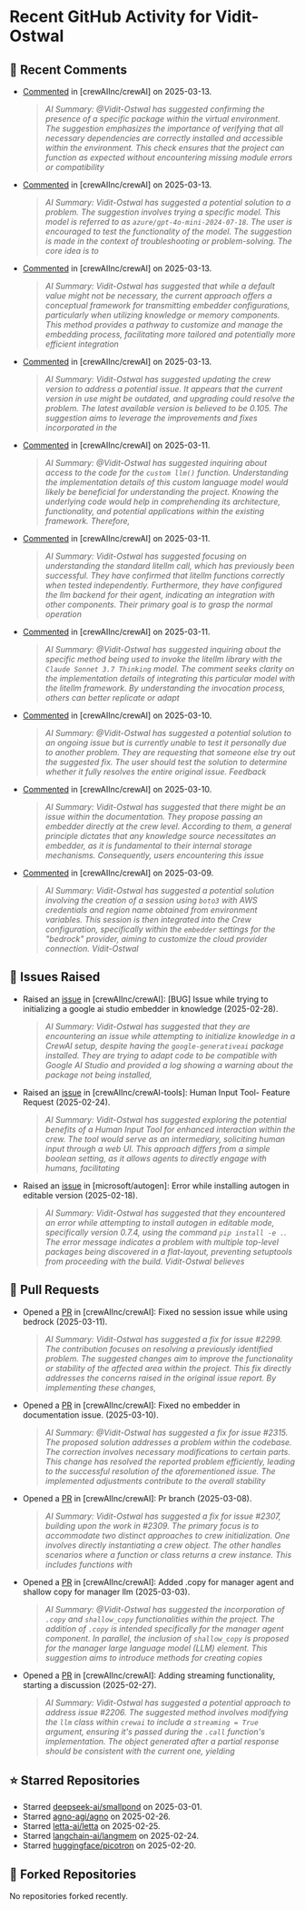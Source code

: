 # Recent GitHub Activity for Vidit-Ostwal

## 💬 Recent Comments
- [Commented](https://github.com/crewAIInc/crewAI/issues/2361#issuecomment-2721608961) in [crewAIInc/crewAI] on 2025-03-13.
  > *AI Summary: @Vidit-Ostwal has suggested confirming the presence of a specific package within the virtual environment. The suggestion emphasizes the importance of verifying that all necessary dependencies are correctly installed and accessible within the environment. This check ensures that the project can function as expected without encountering missing module errors or compatibility*
- [Commented](https://github.com/crewAIInc/crewAI/issues/2358#issuecomment-2720931279) in [crewAIInc/crewAI] on 2025-03-13.
  > *AI Summary: Vidit-Ostwal has suggested a potential solution to a problem. The suggestion involves trying a specific model. This model is referred to as `azure/gpt-4o-mini-2024-07-18`. The user is encouraged to test the functionality of the model. The suggestion is made in the context of troubleshooting or problem-solving. The core idea is to*
- [Commented](https://github.com/crewAIInc/crewAI/pull/2317#issuecomment-2720071374) in [crewAIInc/crewAI] on 2025-03-13.
  > *AI Summary: Vidit-Ostwal has suggested that while a default value might not be necessary, the current approach offers a conceptual framework for transmitting embedder configurations, particularly when utilizing knowledge or memory components. This method provides a pathway to customize and manage the embedding process, facilitating more tailored and potentially more efficient integration*
- [Commented](https://github.com/crewAIInc/crewAI/issues/2353#issuecomment-2719728243) in [crewAIInc/crewAI] on 2025-03-13.
  > *AI Summary: Vidit-Ostwal has suggested updating the crew version to address a potential issue. It appears that the current version in use might be outdated, and upgrading could resolve the problem. The latest available version is believed to be 0.105. The suggestion aims to leverage the improvements and fixes incorporated in the*
- [Commented](https://github.com/crewAIInc/crewAI/issues/2333#issuecomment-2713871910) in [crewAIInc/crewAI] on 2025-03-11.
  > *AI Summary: @Vidit-Ostwal has suggested inquiring about access to the code for the `custom llm()` function. Understanding the implementation details of this custom language model would likely be beneficial for understanding the project. Knowing the underlying code would help in comprehending its architecture, functionality, and potential applications within the existing framework. Therefore,*
- [Commented](https://github.com/crewAIInc/crewAI/issues/2323#issuecomment-2712558515) in [crewAIInc/crewAI] on 2025-03-11.
  > *AI Summary: Vidit-Ostwal has suggested focusing on understanding the standard litellm call, which has previously been successful. They have confirmed that litellm functions correctly when tested independently. Furthermore, they have configured the llm backend for their agent, indicating an integration with other components. Their primary goal is to grasp the normal operation*
- [Commented](https://github.com/crewAIInc/crewAI/issues/2323#issuecomment-2712545138) in [crewAIInc/crewAI] on 2025-03-11.
  > *AI Summary: @Vidit-Ostwal has suggested inquiring about the specific method being used to invoke the litellm library with the `Claude Sonnet 3.7 Thinking` model. The comment seeks clarity on the implementation details of integrating this particular model with the litellm framework. By understanding the invocation process, others can better replicate or adapt*
- [Commented](https://github.com/crewAIInc/crewAI/issues/2315#issuecomment-2711305609) in [crewAIInc/crewAI] on 2025-03-10.
  > *AI Summary: @Vidit-Ostwal has suggested a potential solution to an ongoing issue but is currently unable to test it personally due to another problem. They are requesting that someone else try out the suggested fix. The user should test the solution to determine whether it fully resolves the entire original issue. Feedback*
- [Commented](https://github.com/crewAIInc/crewAI/issues/2315#issuecomment-2711290893) in [crewAIInc/crewAI] on 2025-03-10.
  > *AI Summary: Vidit-Ostwal has suggested that there might be an issue within the documentation. They propose passing an embedder directly at the crew level. According to them, a general principle dictates that any knowledge source necessitates an embedder, as it is fundamental to their internal storage mechanisms. Consequently, users encountering this issue*
- [Commented](https://github.com/crewAIInc/crewAI/issues/2299#issuecomment-2708734819) in [crewAIInc/crewAI] on 2025-03-09.
  > *AI Summary: Vidit-Ostwal has suggested a potential solution involving the creation of a session using `boto3` with AWS credentials and region name obtained from environment variables. This session is then integrated into the Crew configuration, specifically within the `embedder` settings for the "bedrock" provider, aiming to customize the cloud provider connection. Vidit-Ostwal*

## 🐛 Issues Raised
- Raised an [issue](https://github.com/crewAIInc/crewAI/issues/2255) in [crewAIInc/crewAI]: [BUG] Issue while trying to initializing a google ai studio embedder in knowledge (2025-02-28).
  > *AI Summary: Vidit-Ostwal has suggested that they are encountering an issue while attempting to initialize knowledge in a CrewAI setup, despite having the `google-generativeai` package installed. They are trying to adapt code to be compatible with Google AI Studio and provided a log showing a warning about the package not being installed,*
- Raised an [issue](https://github.com/crewAIInc/crewAI-tools/issues/223) in [crewAIInc/crewAI-tools]: Human Input Tool- Feature Request (2025-02-24).
  > *AI Summary: Vidit-Ostwal has suggested exploring the potential benefits of a Human Input Tool for enhanced interaction within the crew. The tool would serve as an intermediary, soliciting human input through a web UI. This approach differs from a simple boolean setting, as it allows agents to directly engage with humans, facilitating*
- Raised an [issue](https://github.com/microsoft/autogen/issues/5591) in [microsoft/autogen]: Error while installing autogen in editable version (2025-02-18).
  > *AI Summary: Vidit-Ostwal has suggested that they encountered an error while attempting to install autogen in editable mode, specifically version 0.7.4, using the command `pip install -e .`. The error message indicates a problem with multiple top-level packages being discovered in a flat-layout, preventing setuptools from proceeding with the build. Vidit-Ostwal believes*

## 🚀 Pull Requests
- Opened a [PR](https://github.com/crewAIInc/crewAI/pull/2337) in [crewAIInc/crewAI]: Fixed no session issue while using bedrock (2025-03-11).
  > *AI Summary: Vidit-Ostwal has suggested a fix for issue #2299. The contribution focuses on resolving a previously identified problem. The suggested changes aim to improve the functionality or stability of the affected area within the project. This fix directly addresses the concerns raised in the original issue report. By implementing these changes,*
- Opened a [PR](https://github.com/crewAIInc/crewAI/pull/2317) in [crewAIInc/crewAI]: Fixed no embedder in documentation issue. (2025-03-10).
  > *AI Summary: @Vidit-Ostwal has suggested a fix for issue #2315. The proposed solution addresses a problem within the codebase. The correction involves necessary modifications to certain parts. This change has resolved the reported problem efficiently, leading to the successful resolution of the aforementioned issue. The implemented adjustments contribute to the overall stability*
- Opened a [PR](https://github.com/crewAIInc/crewAI/pull/2312) in [crewAIInc/crewAI]: Pr branch (2025-03-08).
  > *AI Summary: Vidit-Ostwal has suggested a fix for issue #2307, building upon the work in #2309. The primary focus is to accommodate two distinct approaches to crew initialization. One involves directly instantiating a crew object. The other handles scenarios where a function or class returns a crew instance. This includes functions with*
- Opened a [PR](https://github.com/crewAIInc/crewAI/pull/2265) in [crewAIInc/crewAI]: Added .copy for manager agent and shallow copy for manager llm (2025-03-03).
  > *AI Summary: @Vidit-Ostwal has suggested the incorporation of `.copy` and `shallow_copy` functionalities within the project. The addition of `.copy` is intended specifically for the manager agent component. In parallel, the inclusion of `shallow_copy` is proposed for the manager large language model (LLM) element. This suggestion aims to introduce methods for creating copies*
- Opened a [PR](https://github.com/crewAIInc/crewAI/pull/2247) in [crewAIInc/crewAI]: Adding streaming functionality, starting a discussion (2025-02-27).
  > *AI Summary: Vidit-Ostwal has suggested a potential approach to address issue #2206. The suggested method involves modifying the `llm` class within `crewai` to include a `streaming = True` argument, ensuring it's passed during the `.call` function's implementation. The object generated after a partial response should be consistent with the current one, yielding*

## ⭐ Starred Repositories
- Starred [deepseek-ai/smallpond](https://github.com/deepseek-ai/smallpond) on 2025-03-01.
- Starred [agno-agi/agno](https://github.com/agno-agi/agno) on 2025-02-26.
- Starred [letta-ai/letta](https://github.com/letta-ai/letta) on 2025-02-25.
- Starred [langchain-ai/langmem](https://github.com/langchain-ai/langmem) on 2025-02-24.
- Starred [huggingface/picotron](https://github.com/huggingface/picotron) on 2025-02-20.

## 🍴 Forked Repositories
No repositories forked recently.
